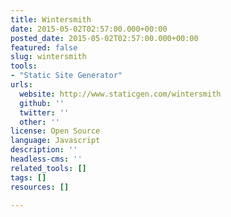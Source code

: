 ```yaml
---
title: Wintersmith
date: 2015-05-02T02:57:00.000+00:00
posted_date: 2015-05-02T02:57:00.000+00:00
featured: false
slug: wintersmith
tools:
- "Static Site Generator"
urls:
  website: http://www.staticgen.com/wintersmith
  github: ''
  twitter: ''
  other: ''
license: Open Source
language: Javascript
description: ''
headless-cms: ''
related_tools: []
tags: []
resources: []

---
```

